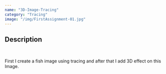 ```yaml
---
name: "3D-Image-Tracing"
category: "Tracing"
image: "/img/FirstAssignment-01.jpg"
---
```


<h2 class='text-xl font-bold'>Description</h2>
<br>
<p>First I create a fish image using  tracing and after that I add 3D effect on this Image.</p>